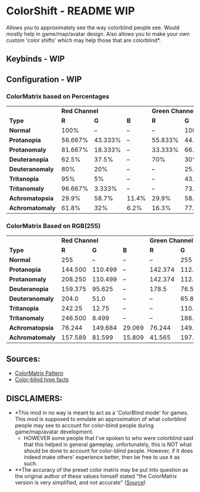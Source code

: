 # ColorShift - README WIP
Allows you to approximately see the way colorblind people see. Would mostly help in game/map/avatar design. Also allows you to make your own custom 'color shifts' which may help those that are colorblind*.

## Keybinds - WIP

## Configuration - WIP

### ColorMatrix based on Percentages

<table>
   <tbody>
      <tr>
         <td></td>
         <td colspan="3"><strong>Red Channel</strong></td>
         <td colspan="3"><strong>Green Channel</strong></td>
         <td colspan="3"><strong>Blue Channel</strong></td>
      </tr>
      <tr>
         <td><strong>Type</strong></td>
         <td><strong>R</strong></td>
         <td><strong>G</strong></td>
         <td><strong>B</strong></td>
         <td><strong>R</strong></td>
         <td><strong>G</strong></td>
         <td><strong>B</strong></td>
         <td><strong>R</strong></td>
         <td><strong>G</strong></td>
         <td><strong>B</strong></td>
      </tr>
      <tr>
         <td><strong>Normal</strong></td>
         <td>100%</td>
         <td>–</td>
         <td>–</td>
         <td>–</td>
         <td>100%</td>
         <td>–</td>
         <td>–</td>
         <td>–</td>
         <td>100%</td>
      </tr>
      <tr>
         <td><strong>Protanopia</strong></td>
         <td>56.667%</td>
         <td>43.333%</td>
         <td>–</td>
         <td>55.833%</td>
         <td>44.167%</td>
         <td>–</td>
         <td>–</td>
         <td>24.167%</td>
         <td>75.833%</td>
      </tr>
      <tr>
         <td><strong>Protanomaly</strong></td>
         <td>81.667%</td>
         <td>18.333%</td>
         <td>–</td>
         <td>33.333%</td>
         <td>66.667%</td>
         <td>–</td>
         <td>–</td>
         <td>12.5%</td>
         <td>87.5%</td>
      </tr>
      <tr>
         <td><strong>Deuteranopia</strong></td>
         <td>62.5%</td>
         <td>37.5%</td>
         <td>–</td>
         <td>70%</td>
         <td>30%</td>
         <td>–</td>
         <td>–</td>
         <td>30%</td>
         <td>70%</td>
      </tr>
      <tr>
         <td><strong>Deuteranomaly</strong></td>
         <td>80%</td>
         <td>20%</td>
         <td>–</td>
         <td>–</td>
         <td>25.833%</td>
         <td>74.167%</td>
         <td>–</td>
         <td>14.167%</td>
         <td>85.833%</td>
      </tr>
      <tr>
         <td><strong>Tritanopia</strong></td>
         <td>95%</td>
         <td>5%</td>
         <td>–</td>
         <td>–</td>
         <td>43.333%</td>
         <td>56.667%</td>
         <td>–</td>
         <td>47.5%</td>
         <td>52.5%</td>
      </tr>
      <tr>
         <td><strong>Tritanomaly</strong></td>
         <td>96.667%</td>
         <td>3.333%</td>
         <td>–</td>
         <td>–</td>
         <td>73.333%</td>
         <td>26.667%</td>
         <td>–</td>
         <td>18.333%</td>
         <td>81.667%</td>
      </tr>
      <tr>
         <td><strong>Achromatopsia</strong></td>
         <td>29.9%</td>
         <td>58.7%</td>
         <td>11.4%</td>
         <td>29.9%</td>
         <td>58.7%</td>
         <td>11.4%</td>
         <td>29.9%</td>
         <td>58.7%</td>
         <td>11.4%</td>
      </tr>
      <tr>
         <td><strong>Achromatomaly</strong></td>
         <td>61.8%</td>
         <td>32%</td>
         <td>6.2%</td>
         <td>16.3%</td>
         <td>77.5%</td>
         <td>6.2%</td>
         <td>16.3%</td>
         <td>32.0%</td>
         <td>51.6%</td>
      </tr>
   </tbody>
</table>

### ColorMatrix Based on RGB(255)

<table>
   <tbody>
      <tr>
         <td></td>
         <td colspan="3"><strong>Red Channel</strong></td>
         <td colspan="3"><strong>Green Channel</strong></td>
         <td colspan="3"><strong>Blue Channel</strong></td>
      </tr>
      <tr>
         <td><strong>Type</strong></td>
         <td><strong>R</strong></td>
         <td><strong>G</strong></td>
         <td><strong>B</strong></td>
         <td><strong>R</strong></td>
         <td><strong>G</strong></td>
         <td><strong>B</strong></td>
         <td><strong>R</strong></td>
         <td><strong>G</strong></td>
         <td><strong>B</strong></td>
      </tr>
      <tr>
         <td><strong>Normal</strong></td>
         <td>255</td>
         <td>–</td>
         <td>–</td>
         <td>–</td>
         <td>255</td>
         <td>–</td>
         <td>–</td>
         <td>–</td>
         <td>255</td>
      </tr>
      <tr>
         <td><strong>Protanopia</strong></td>
         <td>144.500</td>
         <td>110.499</td>
         <td>–</td>
         <td>142.374</td>
         <td>112.625</td>
         <td>–</td>
         <td>–</td>
         <td>61.625</td>
         <td>193.374</td>
      </tr>
      <tr>
         <td><strong>Protanomaly</strong></td>
         <td>208.250</td>
         <td>110.499</td>
         <td>–</td>
         <td>142.374</td>
         <td>112.625</td>
         <td>–</td>
         <td>–</td>
         <td>61.625</td>
         <td>193.374</td>
      </tr>
      <tr>
         <td><strong>Deuteranopia</strong></td>
         <td>159.375</td>
         <td>95.625</td>
         <td>–</td>
         <td>178.5</td>
         <td>76.5</td>
         <td>–</td>
         <td>–</td>
         <td>76.5</td>
         <td>178.5</td>
      </tr>
      <tr>
         <td><strong>Deuteranomaly</strong></td>
         <td>204.0</td>
         <td>51.0</td>
         <td>–</td>
         <td>–</td>
         <td>65.874</td>
         <td>189.125</td>
         <td>–</td>
         <td>36.125</td>
         <td>218.874</td>
      </tr>
      <tr>
         <td><strong>Tritanopia</strong></td>
         <td>242.25</td>
         <td>12.75</td>
         <td>–</td>
         <td>–</td>
         <td>110.499</td>
         <td>144.500</td>
         <td>–</td>
         <td>121.125</td>
         <td>133.875</td>
      </tr>
      <tr>
         <td><strong>Tritanomaly</strong></td>
         <td>246.500</td>
         <td>8.499</td>
         <td>–</td>
         <td>–</td>
         <td>186.999</td>
         <td>68.000</td>
         <td>–</td>
         <td>46.749</td>
         <td>208.250</td>
      </tr>
      <tr>
         <td><strong>Achromatopsia</strong></td>
         <td>76.244</td>
         <td>149.684</td>
         <td>29.069</td>
         <td>76.244</td>
         <td>149.684</td>
         <td>29.069</td>
         <td>76.244</td>
         <td>149.684</td>
         <td>29.069</td>
      </tr>
      <tr>
         <td><strong>Achromatomaly</strong></td>
         <td>157.589</td>
         <td>81.599</td>
         <td>15.809</td>
         <td>41.565</td>
         <td>197.625</td>
         <td>15.809</td>
         <td>41.565</td>
         <td>81.599</td>
         <td>131.579</td>
      </tr>
   </tbody>
</table>

## Sources:
- [ColorMatrix Pattern](https://web.archive.org/web/20091001043530/http://www.colorjack.com/labs/colormatrix/)
- [Color-blind type facts](https://www.color-blindness.com/types-of-color-blindness/)

## DISCLAIMERS:
- \*This mod in no way is meant to act as a 'ColorBlind mode' for games. This mod is supposed to emulate an approximation of what colorblind people may see to account for color-blind people during game/map/avatar development. 
  - HOWEVER some people that I've spoken to who were colorblind said that this helped in general gameplay, unfortunately, this is NOT what should be done to account for color-blind people. However, if it does indeed make others' experience better, then be free to use it as such.
- \*\*The accuracy of the preset color matrix may be put into question as the original author of these values himself stated "the ColorMatrix version is very simplified, and not accurate" ([Source](https://web.archive.org/web/20141226095637/http://kaioa.com/node/75#comment-247))
